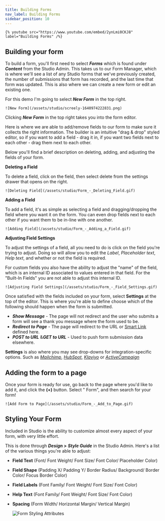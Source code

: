 ```yaml
---
title: Building Forms
nav_label: Building Forms
sidebar_position: 10
---
```


    {% youtube src="https://www.youtube.com/embed/2ynLmi0CKJ8" label="Building Forms" /%}

## Building your form

To build a form, you'll first need to select ***Forms*** which is found under ***Content*** from the Studio Admin. This
takes us to our Form Manager, which is where we'll see a list of any Studio forms that we've previously created, the
number of submissions that form has recorded, and the last time that form was updated. This is also where we can create
a new form or edit an existing one.

For this demo I'm going to select ***New Form*** in the top right.

    ![New Form](/assets/studio/screely-1640974222831.png)

Clicking ***New Form*** in the top right takes you into the form editor.

Here is where we are able to add/remove fields to our form to make sure it collects the right information. The builder
is an intuitive "drag & drop" styled editor, so if you want to add a field - drag it in, if you want two fields next to
each other - drag them next to each other.

Below you'll find a brief description on deleting, adding, and adjusting the fields of your form.

**Deleting a Field**

To delete a field, click on the field, then select delete from the settings drawer that opens on the right.

    ![Deleting Field](/assets/studio/Form_-_Deleting_Field.gif)

**Adding a Field**

To add a field, it's as simple as selecting a field and dragging/dropping the field where you want it on the form. You
can even drop fields next to each other if you want them to be in-line with one another.

    ![Adding Field](/assets/studio/Form_-_Adding_a_Field.gif)

**Adjusting Field Settings**

To adjust the settings of a field, all you need to do is click on the field you're trying to adjust. Doing so will allow
you to edit the *Label*, *Placeholder text*, *Help text*, and whether or not the field is required.

For custom fields you also have the ability to adjust the "name" of the field, which is an internal ID associated to
values entered in that field. For the "Built-In Fields" you are not able to adjust this internal ID.

    ![Adjusting Field Settings](/assets/studio/Form_-_Field_Settings.gif)

Once satisfied with the fields included on your form, select **Settings** at the top of the editor. This is where you're
able to define choose which of the following should happen when the form is submitted.

* ***Show Message*** - The page will not redirect and the user who submits a form will see a thank you message where the
  form used to be.
* ***Redirect to Page*** - The page will redirect to the URL
  or [Smart Link](/docs/studio/content/Basic-Page-Editing/Smart-Links) defined here.
* ***POST to URL*** &***GET to URL*** - Used to push form submission data elsewhere.

**Settings** is also where you may see drop-downs for integration-specific options. Such as [
*Mailchimp*](/docs/studio/Integrations/Integrating-Mailchimp), [
*HubSpot*](/docs/studio/Integrations/Integrating-HubSpot), [
*Klaviyo*](/docs/studio/Integrations/Klaviyo-Overview-and-Integration-Guide) or [
*ActiveCampaign*](/docs/studio/Integrations/Integrating-ActiveCampaign)

## Adding the form to a page

Once your form is ready for use, go back to the page where you'd like to add it, and click the **(+)** button. Select "
Form", and then search for your form!

    ![Add Form to Page](/assets/studio/Form_-_Add_to_Page.gif)

## Styling Your Form

Included in Studio is the ability to customize almost every aspect of your form, with very little effort.

This is done through ***Design >** **Style Guide*** in the Studio Admin. Here's a list of the various things you're
able to adjust:

* **Field Text** (Font/ Font Weight/ Font Size/ Font Color/ Placeholder Color)
* **Field Shape** (Padding X/ Padding Y/ Border Radius/ Background/ Border Color/ Focus Border Color)
* **Field Labels** (Font Family/ Font Weight/ Font Size/ Font Color)
* **Help Text** (Font Family/ Font Weight/ Font Size/ Font Color)
* **Spacing** (Form Width/ Horizontal Margin/ Vertical Margin)

  ![Form Styling Attributes](/assets/studio/screely-1640976574749.png)

